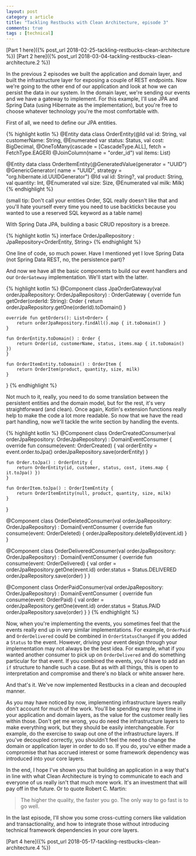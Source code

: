 ```yaml
---
layout: post
category : article
title: "Tackling Restbucks with Clean Architecture, episode 3"
comments: true
tags : [technical]
---
```


[Part 1 here]({% post_url 2018-02-25-tackling-restbucks-clean-architecture %})
[Part 2 here]({% post_url 2018-03-04-tackling-restbucks-clean-architecture.2 %})

In the previous 2 episodes we built the application and domain layer, and built the infrastructure layer for exposing a couple of REST endpoints. Now we're going to the other end of our application and look at how we can persist the data in our system. In the domain layer, we're sending our events and we have a gateway to implement. For this example, I'll use JPA and Spring Data (using Hibernate as the implementation), but you're free to choose whatever technology you're the most comfortable with.

First of all, we need to define our JPA entities.

{% highlight kotlin %}
@Entity
data class OrderEntity(@Id val id: String,
                       val customerName: String,
                       @Enumerated var status: Status,
                       val cost: BigDecimal,
                       @OneToMany(cascade = [CascadeType.ALL], fetch = FetchType.EAGER)
                       @JoinColumn(name = "order_id")
                       val items: List<OrderItemEntity>)

@Entity
data class OrderItemEntity(@GeneratedValue(generator = "UUID")
                           @GenericGenerator(
                                   name = "UUID",
                           strategy = "org.hibernate.id.UUIDGenerator")
                           @Id val id: String?,
                           val product: String,
                           val quantity: Int,
                           @Enumerated val size: Size,
                           @Enumerated val milk: Milk)
{% endhighlight %}

(small tip: Don't call your entities Order, SQL really doesn't like that and you'll hate yourself every time you need to use backticks because you wanted to use a reserved SQL keyword as a table name)

With Spring Data JPA, building a basic CRUD repository is a breeze.

{% highlight kotlin %}
interface OrderJpaRepository : JpaRepository<OrderEntity, String> 
{% endhighlight %}

One line of code, so much power. Have I mentioned yet I love Spring Data (not Spring Data REST, no, the persistence part)?

And now we have all the basic components to build our event handlers and our `OrderGateway` implementation. We'll start with the latter.

{% highlight kotlin %}
@Component
class JpaOrderGateway(val orderJpaRepository: OrderJpaRepository) : OrderGateway {
    override fun getOrder(orderId: String): Order {
        return orderJpaRepository.getOne(orderId).toDomain()
    }

    override fun getOrders(): List<Order> {
        return orderJpaRepository.findAll().map { it.toDomain() }
    }

    fun OrderEntity.toDomain() : Order {
        return Order(id, customerName, status, items.map { it.toDomain() })
    }

    fun OrderItemEntity.toDomain() : OrderItem {
        return OrderItem(product, quantity, size, milk)
    }
}
{% endhighlight %}

Not much to it, really, you need to do some translation between the persistent entities and the domain model, but for the rest, it's very straightforward (and clean). Once again, Kotlin's extension functions really help to make the code a lot more readable. So now that we have the read part handling, now we'll tackle the write section by handling the events.

{% highlight kotlin %}
@Component
class OrderCreatedConsumer(val orderJpaRepository: OrderJpaRepository) : DomainEventConsumer<OrderCreated> {
    override fun consume(event: OrderCreated) {
        val orderEntity = event.order.toJpa()
        orderJpaRepository.save(orderEntity)
    }

    fun Order.toJpa() : OrderEntity {
        return OrderEntity(id, customer, status, cost, items.map { it.toJpa() })
    }

    fun OrderItem.toJpa() : OrderItemEntity {
        return OrderItemEntity(null, product, quantity, size, milk)
    }
}


@Component
class OrderDeletedConsumer(val orderJpaRepository: OrderJpaRepository) : DomainEventConsumer<OrderDeleted> {
    override fun consume(event: OrderDeleted) {
        orderJpaRepository.deleteById(event.id)
    }
}

@Component
class OrderDeliveredConsumer(val orderJpaRepository: OrderJpaRepository) : DomainEventConsumer<OrderDelivered> {
    override fun consume(event: OrderDelivered) {
        val order = orderJpaRepository.getOne(event.id)
        order.status = Status.DELIVERED
        orderJpaRepository.save(order)
    }
}

@Component
class OrderPaidConsumer(val orderJpaRepository: OrderJpaRepository) : DomainEventConsumer<OrderPaid> {
    override fun consume(event: OrderPaid) {
        val order = orderJpaRepository.getOne(event.id)
        order.status = Status.PAID
        orderJpaRepository.save(order)
    }
}
{% endhighlight %}

Now, when you're implementing the events, you sometimes feel that the events really end up in very similar implementations. For example, `OrderPaid` and `OrderDelivered` could be combined in `OrderStatusChanged` if you added a `Status` to the event. However, driving your event design through your implementation may not always be the best idea. For example, what if you wanted another consumer to pick up on `OrderDelivered` and do something particular for that event. If you combined the events, you'd have to add an `if` structure to handle such a case. But as with all things, this is open to interpretation and compromise and there's no black or white answer here.

And that's it. We've now implemented Restbucks in a clean and decoupled manner. 

As you may have noticed by now, implementing infrastructure layers really don't account for much of the work. You'll be spending way more time in your application and domain layers, as the value for the customer really lies within those. Don't get me wrong, you do need the infrastructure layers to make everything work, but they should be easily interchangeable. For example, do the exercise to swap out one of the infrastructure layers. If you've decoupled correctly, you shouldn't feel the need to change the domain or application layer in order to do so. If you do, you've either made a compromise that has accrued interest or some framework dependency was introduced into your core layers. 

In the end, I hope I've shown you that building an application in a way that's in line with what Clean Architecture is trying to communicate to each and everyone of us really isn't that much more work. It's an investment that will pay off in the future. Or to quote Robert C. Martin:

> The higher the quality, the faster you go. The only way to go fast is to go well.

In the last episode, I'll show you some cross-cutting corners like validation and transactionality, and how to integrate those without introducing technical framework dependencies in your core layers. 

[Part 4 here]({% post_url 2018-05-17-tackling-restbucks-clean-architecture.4 %})